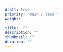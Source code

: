 ```yaml
---
draft: true
priority: "main / less "
weight:

title:  ""
description: ""
thumbnail: ""
duration: ""
---
```

